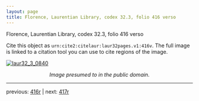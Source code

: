```yaml
---
layout: page
title: Florence, Laurentian Library, codex 32.3, folio 416 verso
---
```


Florence, Laurentian Library, codex 32.3, folio 416 verso

Cite this object as `urn:cite2:citelaur:laur32pages.v1:416v`.  The full image is linked to a citation tool you can use to cite regions of the image.

[![laur32_3_0840](http://www.homermultitext.org/iipsrv?IIIF=/project/homer/pyramidal/deepzoom/citelaur/laur32imgs/v1/laur32_3_0840.tif/full/800,/0/default.jpg)](http://www.homermultitext.org/ict2/?urn=urn:cite2:citelaur:laur32imgs.v1:laur32_3_0840) 

<p style="text-align: center; font-style: italic;">Image presumed to in the public domain.</p>

---

previous: [416r](../416r/) | next: [417r](../417r/)